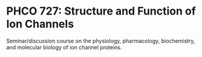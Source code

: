 # PHCO 727: Structure and Function of Ion Channels

Seminar/discussion course on the physiology, pharmacology, biochemistry, and molecular biology of ion channel proteins.